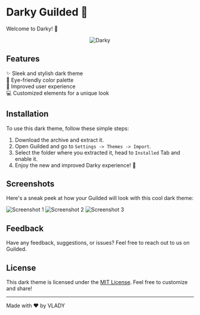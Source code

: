 # Darky Guilded 🌙

Welcome to Darky! 🚀

<p align="center">
  <img src="https://imgur.com/a/9gWf1Cp" alt="Darky">
</p>

## Features

✨ Sleek and stylish dark theme  
🎨 Eye-friendly color palette  
🚀 Improved user experience  
💻 Customized elements for a unique look  

## Installation

To use this dark theme, follow these simple steps:

1. Download the archive and extract it.
2. Open Guilded and go to `Settings -> Themes -> Import`.
3. Select the folder where you extracted it, head to `Installed` Tab and enable it.
4. Enjoy the new and improved Darky experience! 🌙

## Screenshots

Here's a sneak peek at how your Guilded will look with this cool dark theme:

![Screenshot 1](https://imgur.com/a/HtBM8MZ)
![Screenshot 2](https://imgur.com/a/bGTBYak)
![Screenshot 3](https://imgur.com/a/njbwPpX)

## Feedback

Have any feedback, suggestions, or issues? Feel free to reach out to us on Guilded.

## License

This dark theme is licensed under the [MIT License](https://opensource.org/licenses/MIT). Feel free to customize and share!

---

Made with ❤️ by VLADY
